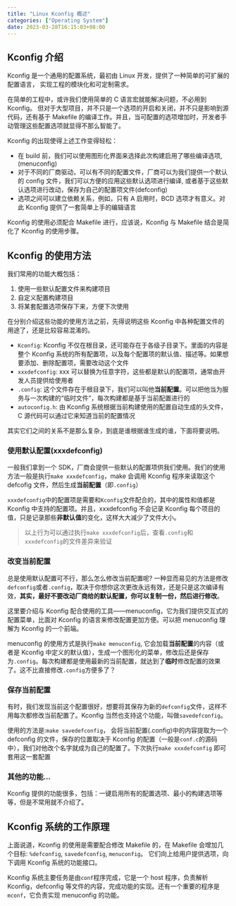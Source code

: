 ```yaml
---
title: "Linux Kconfig 概述"
categories: ["Operating System"]
date: 2023-03-28T16:15:03+08:00
---
```


## Kconfig 介绍

Kconfig 是一个通用的配置系统，最初由 Linux 开发，提供了一种简单的可扩展的配置语言，
实现工程的模块化和可定制需求。

在简单的工程中，或许我们使用简单的 C 语言宏就能解决问题，不必用到 Kconfig。
但对于大型项目，并不只是一个选项的开启和关闭，并不只是影响到源代码，还有基于 Makefile 的编译工作。并且，当可配置的选项增加时，开发者手动管理这些配置选项就显得不那么智能了。

Kconfig 的出现使得上述工作变得轻松：

- 在 build 前，我们可以使用图形化界面来选择此次构建启用了哪些编译选项, (menuconfig)
- 对于不同的厂商驱动，可以有不同的配置文件，厂商可以为我们提供一个默认的 config 文件，我们可以方便的应用这些默认选项进行编译, 或者基于这些默认选项进行改动，保存为自己的配置项文件(defconfig)
- 选项之间可以建立依赖关系，例如，只有 A 启用时，BCD 选项才有意义。对此 Kconfig 提供了一套简单上手的编辑语言

Kconfig 的使用必须配合 Makefile 进行，应该说，Kconfig 与 Makefile 结合是简化了 Kconfig 的使用步骤。

## Kconfig 的使用方法

我们常用的功能大概包括：

1. 使用一些默认配置文件来构建项目
2. 自定义配置构建项目
3. 将某套配置选项保存下来，方便下次使用

在分别介绍这些功能的使用方法之前，先得说明这些 Kconfig 中各种配置文件的用途了，还是比较容易混淆的。

- `Kconfig`: Kconfig 不仅在根目录，还可能存在于各级子目录下。里面的内容是整个 Kconfig 系统的所有配置项，以及每个配置项的默认值、描述等。如果想要添加、删除配置项，需要改动这个文件
- `xxxdefconfig`: xxx 可以替换为任意字符，这些都是默认的配置项，通常由开发人员提供给使用者
- `.config`: 这个文件存在于根目录下，我们可以叫他**当前配置**。可以把他当为服务与一次构建的“临时文件”，每次构建都是基于当前配置进行的
- `autoconfig.h`: 由 Kconfig 系统根据当前构建使用的配置自动生成的头文件，C 源代码可以通过它来知道当前的配置情况

其实它们之间的关系不是那么复杂，到底是谁根据谁生成的谁，下面将要说明。

### 使用默认配置(xxxdefconfig)

一般我们拿到一个 SDK，厂商会提供一些默认的配置项供我们使用。我们的使用方法一般是执行`make xxxdefconfig`，make 会调用 Kconfig 程序来读取这个 defcofig 文件，然后生成**当前配置**（即`.config`）

`xxxdefconfig`中的配置项是需要和`Kconfig`文件配合的，其中的属性和值都是 Kconfig 中支持的配置项。并且，xxxdefconfig 不会记录 Kconfig 每个项目的值，只是记录那些**非默认值**的变化，这样大大减少了文件大小。

> 以上行为可以通过执行`make xxxdefconfig`后，查看`.config`和`xxxdefconfig`的文件差异来验证

### 改变当前配置

总是使用默认配置可不行，那么怎么修改当前配置呢? 一种显而易见的方法是修改`defconfig`或者`.config`，取决于你想你这次更改永远有效，还是只是这次编译有效，**其实，最好不要改动厂商给的默认配置，你可以复制一份，然后进行修改**。

这里要介绍与 Kconfig 配合使用的工具——menuconfig，它为我们提供交互式的配置菜单，比面对 Kconfig 的语言来修改配置更加方便。可以把 menuconfig 理解为 Kconfig 的一个前端。

menuconfig 的使用方式是执行`make menuconfig`, 它会加载**当前配置**的内容（或者是 Kconfig 中定义的默认值），生成一个图形化的菜单，修改后还是保存为`.config`。每次构建都是使用最新的当前配置，就达到了**临时**修改配置的效果了。这不比直接修改`.config`方便多了？

### 保存当前配置

有时，我们发现当前这个配置很好，想要将其保存为新的`defconfig`文件，这样不用每次都修改当前配置了。Kconfig 当然也支持这个功能，叫做`savedefconfig`。

使用的方法是:`make savedefconfig`， 会将当前配置(.config)中的内容提取为一个 defconfig 的文件，保存的位置取决于 Kconfig 的配置（一般是`conf.c`的源码中），我们对他改个名字就成为自己的配置了。下次执行`make xxxdefconfig` 即可套用这一套配置

### 其他的功能...

Kconfig 提供的功能很多，包括：一键启用所有的配置选项、最小的构建选项等等，但是不常用就不介绍了。

## Kconfig 系统的工作原理

上面说道，Kconfig 的使用是需要配合修改 Makefile 的，在 Makefile 会增加几个目标: `%defconfig`, `savedefconfig`, `menuconfig`。 它们向上给用户提供选项，向下调用 Kconfig 系统的功能接口。

Kconfig 系统主要任务是由`conf`程序完成，它是一个 host 程序，负责解析 Kconfig，defconfig 等文件的内容，完成功能的实现。还有一个重要的程序是`mconf`，它负责实现 menuconfig 的功能。
